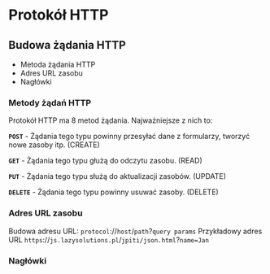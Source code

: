 # Protokół HTTP

## Budowa żądania HTTP

- Metoda żądania HTTP
- Adres URL zasobu
- Nagłówki

### Metody żądań HTTP

Protokół HTTP ma 8 metod żądania. Najważniejsze z nich to:

**`POST`** - Żądania tego typu powinny przesyłać dane z formularzy, tworzyć nowe zasoby itp. (CREATE)

**`GET`** - Żądania tego typu głużą do odczytu zasobu. (READ)

**`PUT`** - Żądania tego typu służą do aktualizacji zasobów. (UPDATE)

**`DELETE`** - Żądania tego typu powinny usuwać zasoby. (DELETE)

### Adres URL zasobu

Budowa adresu URL:
`protocol`://`host`/`path`?`query params`
Przykładowy adres URL
`https`://`js.lazysolutions.pl`/`jpiti/json.html`?`name=Jan`

### Nagłówki


